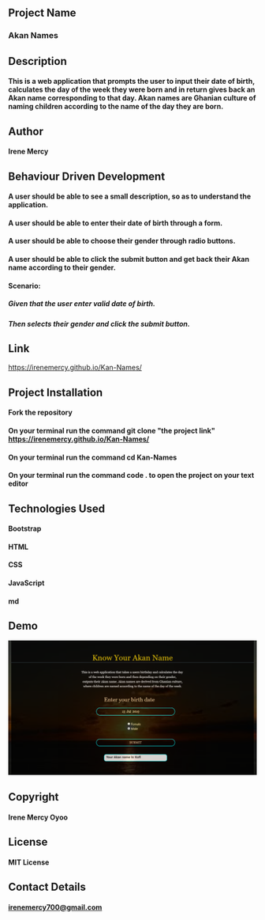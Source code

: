 ## Project Name
### Akan Names

## Description
#### This is a web application that prompts the user to input their date of birth, calculates the day of the week they were born and in return gives back an Akan name corresponding to that day. Akan names are Ghanian culture of naming children according to the name of the day they are born.

## Author
#### Irene Mercy

## Behaviour Driven Development
#### A user should be able to see a small description, so as to understand the application.
#### A user should be able to enter their date of birth through a form.
#### A user should be able to choose their gender through radio buttons.
#### A user should be able to click the submit button and get back their Akan name according to their gender.
#### Scenario:
##### Given that the user enter valid date of birth.
##### Then selects their gender and click the submit button.

## Link
https://irenemercy.github.io/Kan-Names/

## Project Installation
#### Fork the repository
#### On your terminal run the command git clone "the project link" https://irenemercy.github.io/Kan-Names/
#### On your terminal run the command cd Kan-Names
#### On your terminal run the command code . to open the project on your text editor

## Technologies Used
#### Bootstrap
#### HTML
#### CSS
#### JavaScript
#### md

## Demo
<img src="images/demo2.png">

## Copyright
#### Irene Mercy Oyoo

## License
#### MIT License

## Contact Details
#### irenemercy700@gmail.com
